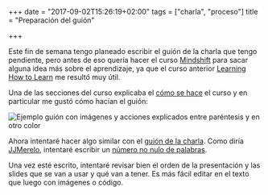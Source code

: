 +++
date = "2017-09-02T15:26:19+02:00"
tags = ["charla", "proceso"]
title = "Preparación del guión"

+++

Este fin de semana tengo planeado escribir el guión de la charla que tengo pendiente, pero antes de eso quería hacer el curso [Mindshift](https://www.coursera.org/learn/mindshift) para sacar alguna idea más sobre el aprendizaje, ya que el curso anterior [Learning How to Learn](https://www.coursera.org/learn/learning-how-to-learn) me resultó muy útil.

Una de las secciones del curso explicaba el [cómo se hace](https://www.coursera.org/learn/mindshift/lecture/fgoXX/4-5-a-visit-to-barbs-basement-the-secret-sauce-of-learning-how-to-learn) el curso y en particular me gustó cómo hacían el guión:

![Ejemplo guión con imágenes y acciones explicados entre paréntesis y en otro color](/images/script-mindshift.png?raw=true)

Ahora intentaré hacer algo similar con el [guión de la charla](https://github.com/cristinafsanz/slides/blob/master/theantievent2017/guion.md). Como diría [JJMerelo](https://twitter.com/jjmerelo), intentaré escribir un [número no nulo de palabras](http://zetatesters.com/2017/01/eb-17-sobre-git-escribir-y-autopublicar-con-juan-julian-merelo-extra-ball/).

Una vez esté escrito, intentaré revisar bien el orden de la presentación y las slides que se van a usar y qué van a tener. Es más fácil editar en el texto que luego con imágenes o código.


